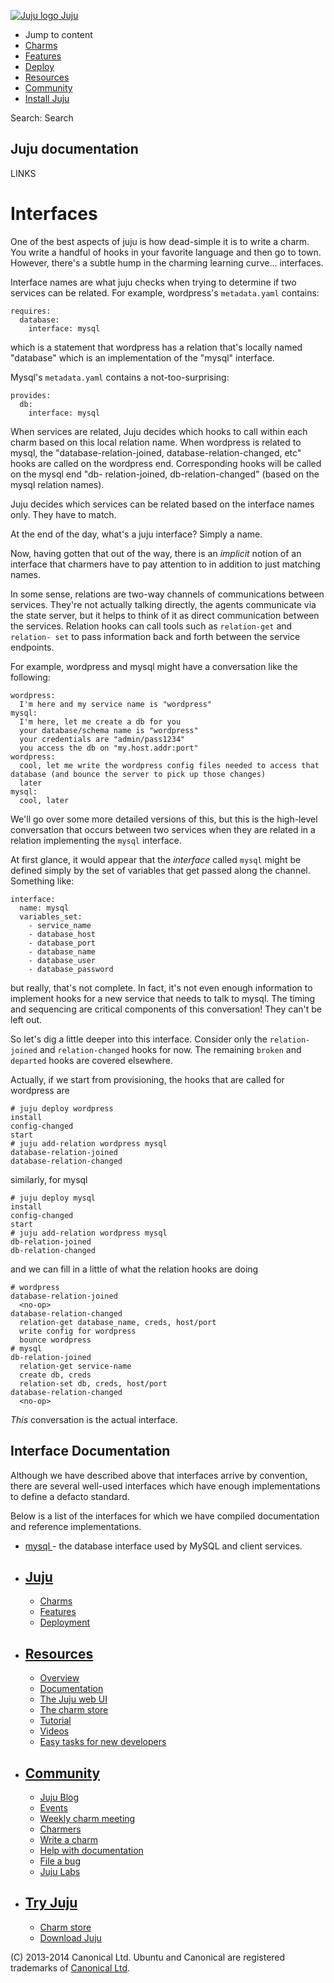 [ ![Juju logo](//assets.ubuntu.com/sites/ubuntu/latest/u/img/logo.png) Juju
](https://juju.ubuntu.com/)

  - Jump to content
  - [Charms](https://juju.ubuntu.com/charms/)
  - [Features](https://juju.ubuntu.com/features/)
  - [Deploy](https://juju.ubuntu.com/deployment/)
  - [Resources](https://juju.ubuntu.com/resources/)
  - [Community](https://juju.ubuntu.com/community/)
  - [Install Juju](https://juju.ubuntu.com/download/)

Search: Search

## Juju documentation

LINKS

# Interfaces

One of the best aspects of juju is how dead-simple it is to write a charm. You
write a handful of hooks in your favorite language and then go to town. However,
there's a subtle hump in the charming learning curve... interfaces.

Interface names are what juju checks when trying to determine if two services
can be related. For example, wordpress's `metadata.yaml` contains:

    requires:
      database:
        interface: mysql

which is a statement that wordpress has a relation that's locally named
"database" which is an implementation of the "mysql" interface.

Mysql's `metadata.yaml` contains a not-too-surprising:

    provides:
      db:
        interface: mysql

When services are related, Juju decides which hooks to call within each charm
based on this local relation name. When wordpress is related to mysql, the
"database-relation-joined, database-relation-changed, etc" hooks are called on
the wordpress end. Corresponding hooks will be called on the mysql end "db-
relation-joined, db-relation-changed" (based on the mysql relation names).

Juju decides which services can be related based on the interface names only.
They have to match.

At the end of the day, what's a juju interface? Simply a name.

Now, having gotten that out of the way, there is an _implicit_ notion of an
interface that charmers have to pay attention to in addition to just matching
names.

In some sense, relations are two-way channels of communications between
services. They're not actually talking directly, the agents communicate via the
state server, but it helps to think of it as direct communication between the
services. Relation hooks can call tools such as `relation-get` and `relation-
set` to pass information back and forth between the service endpoints.

For example, wordpress and mysql might have a conversation like the following:

    wordpress:
      I'm here and my service name is "wordpress"
    mysql:
      I'm here, let me create a db for you
      your database/schema name is "wordpress"
      your credentials are "admin/pass1234"
      you access the db on "my.host.addr:port"
    wordpress:
      cool, let me write the wordpress config files needed to access that database (and bounce the server to pick up those changes)
      later
    mysql:
      cool, later

We'll go over some more detailed versions of this, but this is the high-level
conversation that occurs between two services when they are related in a
relation implementing the `mysql` interface.

At first glance, it would appear that the _interface_ called `mysql` might be
defined simply by the set of variables that get passed along the channel.
Something like:

    interface:
      name: mysql
      variables_set:
        - service_name
        - database_host
        - database_port
        - database_name
        - database_user
        - database_password

but really, that's not complete. In fact, it's not even enough information to
implement hooks for a new service that needs to talk to mysql. The timing and
sequencing are critical components of this conversation! They can't be left out.

So let's dig a little deeper into this interface. Consider only the `relation-
joined` and `relation-changed` hooks for now. The remaining `broken` and
`departed` hooks are covered elsewhere.

Actually, if we start from provisioning, the hooks that are called for wordpress
are

    # juju deploy wordpress
    install
    config-changed
    start
    # juju add-relation wordpress mysql
    database-relation-joined
    database-relation-changed

similarly, for mysql

    # juju deploy mysql
    install
    config-changed
    start
    # juju add-relation wordpress mysql
    db-relation-joined
    db-relation-changed

and we can fill in a little of what the relation hooks are doing

    # wordpress
    database-relation-joined
      <no-op>
    database-relation-changed
      relation-get database_name, creds, host/port
      write config for wordpress
      bounce wordpress
    # mysql
    db-relation-joined
      relation-get service-name
      create db, creds
      relation-set db, creds, host/port
    database-relation-changed
      <no-op>

_This_ conversation is the actual interface.

## Interface Documentation

Although we have described above that interfaces arrive by convention, there are
several well-used interfaces which have enough implementations to define a
defacto standard.

Below is a list of the interfaces for which we have compiled documentation and
reference implementations.

  - [ mysql ](/interface-mysql.html) - the database interface used by MySQL and client services.

  - ## [Juju](/)

    - [Charms](/charms/)
    - [Features](/features/)
    - [Deployment](/deployment/)
  - ## [Resources](/resources/)

    - [Overview](/resources/overview/)
    - [Documentation](/docs/)
    - [The Juju web UI](/resources/juju-gui/)
    - [The charm store](/docs/authors-charm-store.html)
    - [Tutorial](/docs/getting-started.html#test)
    - [Videos](/resources/videos/)
    - [Easy tasks for new developers](/resources/easy-tasks-for-new-developers/)
  - ## [Community](/community)

    - [Juju Blog](/community/blog/)
    - [Events](/events/)
    - [Weekly charm meeting](/community/weekly-charm-meeting/)
    - [Charmers](/community/charmers/)
    - [Write a charm](/docs/authors-charm-writing.html)
    - [Help with documentation](/docs/contributing.html)
    - [File a bug](https://bugs.launchpad.net/juju-core/+filebug)
    - [Juju Labs](/communiy/labs/)
  - ## [Try Juju](https://jujucharms.com/sidebar/)

    - [Charm store](https://jujucharms.com/)
    - [Download Juju](/download/)

(C) 2013-2014 Canonical Ltd. Ubuntu and Canonical are registered trademarks of
[Canonical Ltd](http://www.canonical.com).

